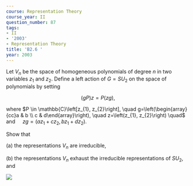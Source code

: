 ```yaml
---
course: Representation Theory
course_year: II
question_number: 87
tags:
- II
- '2003'
- Representation Theory
title: 'B2.6 '
year: 2003
---
```



Let $V_{n}$ be the space of homogeneous polynomials of degree $n$ in two variables $z_{1}$ and $z_{2}$. Define a left action of $G=S U_{2}$ on the space of polynomials by setting

$$(g P) z=P(z g),$$

where $P \in \mathbb{C}\left[z_{1}, z_{2}\right], \quad g=\left(\begin{array}{cc}a & b \\ c & d\end{array}\right), \quad z=\left(z_{1}, z_{2}\right) \quad$ and $\quad z g=\left(a z_{1}+c z_{2}, b z_{1}+d z_{2}\right)$.

Show that

(a) the representations $V_{n}$ are irreducible,

(b) the representations $V_{n}$ exhaust the irreducible representations of $S U_{2}$, and

![](https://cdn.mathpix.com/cropped/2022_04_28_0d8746da7e02e80c62e1g-58.jpg?height=36&width=735&top_left_y=857&top_left_x=228)